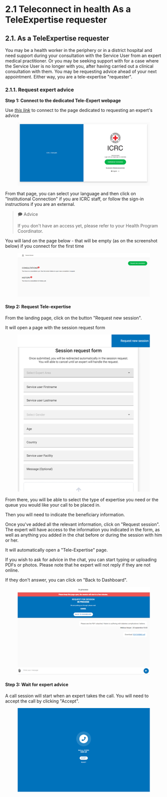 # 2.1 Teleconnect in health As a TeleExpertise requester

## 2.1. As a TeleExpertise requester

You may be a health worker in the periphery or in a district hospital and need support during your consultation with the Service User from an expert medical practitioner. Or you may be seeking support with for a case where the Service User is no longer with you, after having carried out a clinical consultation with them. You may be requesting advice ahead of your next appointment. Either way, you are a tele-expertise "requester".

### **2.1.1. Request expert advice**

**Step 1: Connect to the dedicated Tele-Expert webpage**

Use [_this link_](https://teleconnect-request-expert.ext.icrc.org/) to connect to the page dedicated to requesting an expert's advice

<figure><img src="../../.gitbook/assets/image (24).png" alt=""><figcaption></figcaption></figure>

From that page, you can select your language and then click on "Institutional Connection" if you are ICRC staff, or follow the sign-in instructions if you are an external.

> 🗩 Advice&#x20;
>
> If you don't have an access yet, please refer to your Health Program Coordinator.

You will land on the page below - that will be empty (as on the screenshot below) if you connect for the first time

<figure><img src="../../.gitbook/assets/image (25).png" alt=""><figcaption></figcaption></figure>

#### **Step 2: Request Tele-expertise**

From the landing page, click on the button "Request new session".

It will open a page with the session request form

<figure><img src="../../.gitbook/assets/image (26).png" alt=""><figcaption></figcaption></figure>

From there, you will be able to select the type of expertise you need or the queue you would like your call to be placed in.

Then you will need to indicate the beneficiary information.

Once you've added all the relevant information, click on "Request session". The expert will have access to the information you indicated in the form, as well as anything you added in the chat before or during the session with him or her.

It will automatically open a "Tele-Expertise" page.

If you wish to ask for advice in the chat, you can start typing or uploading PDFs or photos. Please note that he expert will not reply if they are not online.

If they don't answer, you can click on "Back to Dashboard".

<figure><img src="../../.gitbook/assets/image (27).png" alt=""><figcaption></figcaption></figure>

#### **Step 3: Wait for expert advice**

A call session will start when an expert takes the call. You will need to accept the call by clicking "Accept".

<figure><img src="../../.gitbook/assets/image (28).png" alt=""><figcaption></figcaption></figure>
